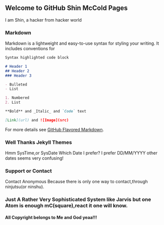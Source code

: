 ## Welcome to GitHub Shin McCold Pages


I am Shin, a hacker from hacker world 

### Markdown

Markdown is a lightweight and easy-to-use syntax for styling your writing. It includes conventions for

```markdown
Syntax highlighted code block

# Header 1
## Header 2
### Header 3

- Bulleted
- List

1. Numbered
2. List

**Bold** and _Italic_ and `Code` text

[Link](url) and ![Image](src)
```

For more details see [GitHub Flavored Markdown](https://guides.github.com/features/mastering-markdown/).

### Well Thanks Jekyll Themes

Hmm SysTime,or SysDate
Which Date I prefer?
I prefer DD/MM/YYYY
other dates seems very confusing!

### Support or Contact

Contact Anonymous
Because there is only one way to contact,through ninjutsu(or ninshu).

### Just A Rather Very Sophisticated System like Jarvis but one Atom is enough mC(square),react it one will know.
#### All Copyright belongs to Me and God yeaa!!!
